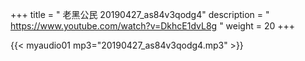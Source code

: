 +++
title = " 老黑公民 20190427_as84v3qodg4"
description = " https://www.youtube.com/watch?v=DkhcE1dvL8g "
weight = 20
+++


{{< myaudio01 mp3="20190427_as84v3qodg4.mp3" >}}

